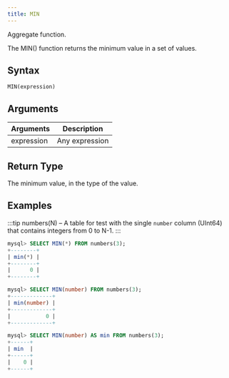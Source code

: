 ```yaml
---
title: MIN
---
```


Aggregate function.

The MIN() function returns the minimum value in a set of values.

## Syntax

```
MIN(expression)
```

## Arguments

| Arguments   | Description |
| ----------- | ----------- |
| expression  | Any expression |

## Return Type

The minimum value, in the type of the value.

## Examples

:::tip
numbers(N) – A table for test with the single `number` column (UInt64) that contains integers from 0 to N-1.
:::

```sql
mysql> SELECT MIN(*) FROM numbers(3);
+--------+
| min(*) |
+--------+
|      0 |
+--------+

mysql> SELECT MIN(number) FROM numbers(3);
+-------------+
| min(number) |
+-------------+
|           0 |
+-------------+

mysql> SELECT MIN(number) AS min FROM numbers(3);
+------+
| min  |
+------+
|    0 |
+------+
```


